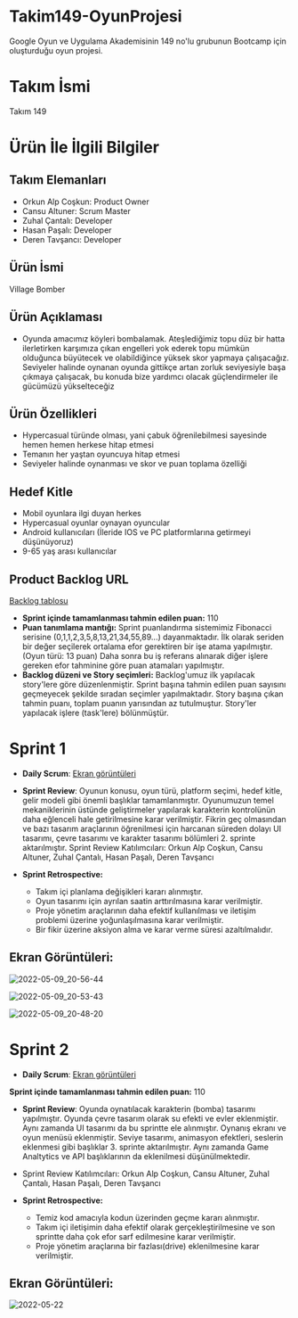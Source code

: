 # Takim149-OyunProjesi
Google Oyun ve Uygulama Akademisinin 149 no'lu grubunun Bootcamp için oluşturduğu oyun projesi.

# **Takım İsmi**
Takım 149

# Ürün İle İlgili Bilgiler

## Takım Elemanları
- Orkun Alp Coşkun: Product Owner
- Cansu Altuner: Scrum Master
- Zuhal Çantalı: Developer
- Hasan Paşalı: Developer
- Deren Tavşancı: Developer

## Ürün İsmi
Village Bomber

## Ürün Açıklaması
- Oyunda amacımız köyleri bombalamak. Ateşlediğimiz topu düz bir hatta ilerletirken karşımıza çıkan engelleri yok ederek topu mümkün olduğunca büyütecek ve olabildiğince yüksek skor yapmaya çalışacağız. Seviyeler halinde oynanan oyunda gittikçe artan zorluk seviyesiyle başa çıkmaya çalışacak, bu konuda bize yardımcı olacak güçlendirmeler ile gücümüzü yükselteceğiz

## Ürün Özellikleri
- Hypercasual türünde olması, yani çabuk öğrenilebilmesi sayesinde hemen hemen herkese hitap etmesi
- Temanın her yaştan oyuncuya hitap etmesi
- Seviyeler halinde oynanması ve skor ve puan toplama özelliği


## Hedef Kitle
- Mobil oyunlara ilgi duyan herkes
- Hypercasual oyunlar oynayan oyuncular
- Android kullanıcıları (İleride IOS ve PC platformlarına getirmeyi düşünüyoruz)
- 9-65 yaş arası kullanıcılar

## Product Backlog URL
[Backlog tablosu](https://miro.com/app/board/uXjVO2lM8hs=/?share_link_id=531225080181)
- **Sprint içinde tamamlanması tahmin edilen puan:** 110
- **Puan tanımlama mantığı:** Sprint puanlandırma sistemimiz Fibonacci serisine (0,1,1,2,3,5,8,13,21,34,55,89...) dayanmaktadır. İlk olarak seriden bir değer seçilerek ortalama efor gerektiren bir işe atama yapılmıştır. (Oyun türü: 13 puan) Daha sonra bu iş referans alınarak diğer işlere gereken efor tahminine göre puan atamaları yapılmıştır. 
- **Backlog düzeni ve Story seçimleri:** Backlog'umuz ilk yapılacak story'lere göre düzenlenmiştir. Sprint başına tahmin edilen puan sayısını geçmeyecek şekilde sıradan seçimler yapılmaktadır. Story başına çıkan tahmin puanı, toplam puanın yarısından az tutulmuştur. Story'ler yapılacak işlere (task'lere) bölünmüştür.


# Sprint 1
- **Daily Scrum**: 
  [Ekran görüntüleri](https://github.com/HPasali/Takim149-OyunProjesi/files/8647829/Daily_Scrumlar.docx)
  
- **Sprint Review**: Oyunun konusu, oyun türü, platform seçimi, hedef kitle, gelir modeli gibi önemli başlıklar tamamlanmıştır. Oyunumuzun temel mekaniklerinin üstünde geliştirmeler yapılarak karakterin kontrolünün daha eğlenceli hale getirilmesine karar verilmiştir. Fikrin geç olmasından ve bazı tasarım araçlarının öğrenilmesi için harcanan süreden dolayı UI tasarımı, çevre tasarımı ve karakter tasarımı bölümleri 2. sprinte aktarılmıştır.  Sprint Review Katılımcıları:
Orkun Alp Coşkun,
Cansu Altuner,
Zuhal Çantalı,
Hasan Paşalı,
Deren Tavşancı

- **Sprint Retrospective:**
   - Takım içi planlama değişikleri kararı alınmıştır.
   - Oyun tasarımı için ayrılan saatin arttırılmasına karar verilmiştir.
   - Proje yönetim araçlarının daha efektif kullanılması ve iletişim problemi üzerine yoğunlaşılmasına karar verilmiştir.
   - Bir fikir üzerine aksiyon alma ve karar verme süresi azaltılmalıdır.

##  Ekran Görüntüleri:
 

   ![2022-05-09_20-56-44](https://user-images.githubusercontent.com/89143761/167476821-187f128c-7a72-4c94-a1a0-5e1f78b9918b.png)

   ![2022-05-09_20-53-43](https://user-images.githubusercontent.com/89143761/167476853-a9734bd9-150d-4eff-b6cf-8abd5183c3a7.png)

  ![2022-05-09_20-48-20](https://user-images.githubusercontent.com/89143761/167476869-b7ef4cb0-83ba-4982-95cd-5ad35baf3ada.png)  
  

# Sprint 2
- **Daily Scrum**: [Ekran görüntüleri](https://github.com/HPasali/Takim149-OyunProjesi/files/8749487/Daily.Scrum.2.docx)


 **Sprint içinde tamamlanması tahmin edilen puan:** 110
- **Sprint Review**: Oyunda oynatılacak karakterin (bomba) tasarımı yapılmıştır. Oyunda çevre tasarım olarak su efekti ve evler eklenmiştir.   Aynı zamanda UI tasarımı da bu sprintte ele alınmıştır. Oynanış ekranı ve oyun menüsü eklenmiştir. Seviye tasarımı, animasyon efektleri, seslerin eklenmesi gibi başlıklar 3. sprinte aktarılmıştır. Aynı zamanda Game Analtytics ve API başlıklarının da eklenilmesi düşünülmektedir.
-   Sprint Review Katılımcıları:
Orkun Alp Coşkun,
Cansu Altuner,
Zuhal Çantalı,
Hasan Paşalı,
Deren Tavşancı


- **Sprint Retrospective:** 
  - Temiz kod amacıyla kodun üzerinden geçme kararı alınmıştır.
  - Takım içi iletişimin daha efektif olarak gerçekleştirilmesine ve son sprintte daha çok efor sarf edilmesine karar verilmiştir.
  - Proje yönetim araçlarına bir fazlası(drive) eklenilmesine karar verilmiştir.
 
##  Ekran Görüntüleri:

![2022-05-22](https://user-images.githubusercontent.com/43794494/169706281-cd1710d7-a464-4c71-b886-e0cbbe2ac0c0.jpeg)

    

